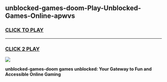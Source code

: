 
## unblocked-games-doom-Play-Unblocked-Games-Online-apwvs
<h3>
<a href="https://premium76.site?title=unblocked-games-doom&ref=24A">CLICK TO PLAY</a></h3>
<hr>

<h3>
<a href="https://premium76.site?title=unblocked-games-doom&ref=24A">CLICK 2 PLAY</a>
  
</h3>

<a href="https://premium76.site?title=unblocked-games-doom&ref=24A"><img src="https://clearcache.store/games.png"></a>


**unblocked-games-doom games unblocked: Your Gateway to Fun and Accessible Online Gaming**
